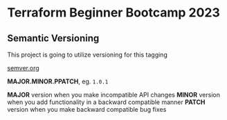 # Terraform Beginner Bootcamp 2023

## Semantic Versioning 

This project is going to utilize versioning for this tagging

[semver.org](https://semver.org/) 

**MAJOR.MINOR.PPATCH**, eg. `1.0.1`

**MAJOR** version when you make incompatible API changes
**MINOR** version when you add functionality in a backward compatible manner
**PATCH** version when you make backward compatible bug fixes

